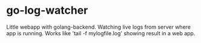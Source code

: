# go-log-watcher
Little webapp with golang-backend. Watching live logs from server where app is running. Works like 'tail -f mylogfile.log' showing result in a web app.
